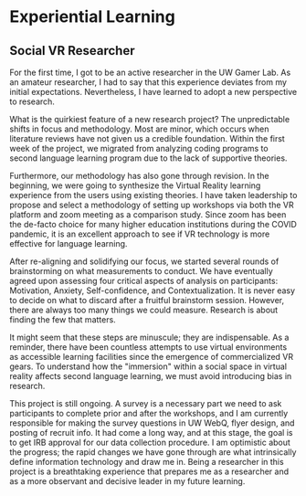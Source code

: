# Experiential Learning

## Social VR Researcher

For the first time, I got to be an active researcher in the UW Gamer Lab. As an amateur researcher, I had to say that this experience deviates from my initial expectations. Nevertheless, I have learned to adopt a new perspective to research.

What is the quirkiest feature of a new research project? The unpredictable shifts in focus and methodology. Most are minor, which occurs when literature reviews have not given us a credible foundation. Within the first week of the project, we migrated from analyzing coding programs to second language learning program due to the lack of supportive theories.

Furthermore, our methodology has also gone through revision. In the beginning, we were going to synthesize the Virtual Reality learning experience from the users using existing theories. I have taken leadership to propose and select a methodology of setting up workshops via both the VR platform and zoom meeting as a comparison study. Since zoom has been the de-facto choice for many higher education institutions during the COVID pandemic, it is an excellent approach to see if VR technology is more effective for language learning.

After re-aligning and solidifying our focus, we started several rounds of brainstorming on what measurements to conduct. We have eventually agreed upon assessing four critical aspects of analysis on participants: Motivation, Anxiety, Self-confidence, and Contextualization. It is never easy to decide on what to discard after a fruitful brainstorm session. However, there are always too many things we could measure. Research is about finding the few that matters.

It might seem that these steps are minuscule; they are indispensable. As a reminder, there have been countless attempts to use virtual environments as accessible learning facilities since the emergence of commercialized VR gears. To understand how the "immersion" within a social space in virtual reality affects second language learning, we must avoid introducing bias in research.

This project is still ongoing. A survey is a necessary part we need to ask participants to complete prior and after the workshops, and I am currently responsible for making the survey questions in UW WebQ, flyer design, and posting of recruit info. It had come a long way, and at this stage, the goal is to get IRB approval for our data collection procedure. I am optimistic about the progress; the rapid changes we have gone through are what intrinsically define information technology and draw me in. Being a researcher in this project is a breathtaking experience that prepares me as a researcher and as a more observant and decisive leader in my future learning.

